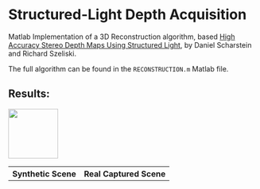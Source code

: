 # Structured-Light Depth Acquisition  

Matlab Implementation of a 3D Reconstruction algorithm, based [High Accuracy Stereo Depth Maps Using Structured Light](http://www.cs.middlebury.edu/~schar/papers/structlight/structlight.pdf), by Daniel Scharstein and Richard Szeliski.  

The full algorithm can be found in the `RECONSTRUCTION.m` Matlab file.  

## Results:  

<table>
    <tr>
      <th>Synthetic Scene</th>
      <th>Real Captured Scene</th>
    </tr>
    <tr>
        <img width="100" src="https://raw.githubusercontent.com/germain-hug/Structured-Light-Depth-Acquisition/master/Matlab/results_synth.jpg"></img>
    </tr>
</table>
